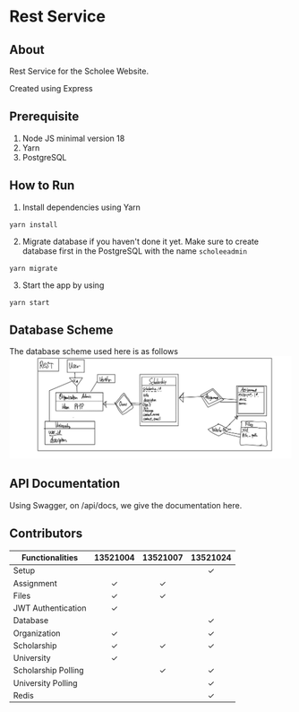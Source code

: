 # Rest Service

## About
Rest Service for the Scholee Website.

Created using Express

## Prerequisite
1. Node JS minimal version 18
2. Yarn
3. PostgreSQL

## How to Run
1. Install dependencies using Yarn
```
yarn install
```

2. Migrate database if you haven't done it yet. Make sure to create database first in the PostgreSQL with the name `scholeeadmin`
```
yarn migrate
```

3. Start the app by using
```
yarn start
```

## Database Scheme
The database scheme used here is as follows
<img src="./doc/scheme.jpg">

## API Documentation
Using Swagger, on /api/docs, we give the documentation here.

## Contributors
| Functionalities | 13521004   | 13521007 | 13521024 | 
| --------------- | :--------: | :------: | :------: |
| Setup           |            |          | &check;  |
| Assignment      | &check;    | &check;  |          |
| Files           | &check;    | &check;  |    |          
| JWT Authentication | &check; |          |          |
| Database        |    |   |&check;   |
| Organization    |  &check;    |          | &check; |
| Scholarship     |  &check;    |&check;   | &check; |
| University       | &check;    |          |         |
|  Scholarship Polling   |            | &check;  | &check;  |
| University Polling |    |  | &check; |
| Redis  | | | &check; |
